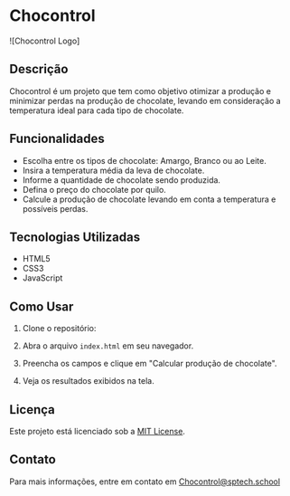 # Chocontrol

![Chocontrol Logo]

## Descrição

Chocontrol é um projeto que tem como objetivo otimizar a produção e minimizar perdas na produção de chocolate, levando em consideração a temperatura ideal para cada tipo de chocolate.

## Funcionalidades

- Escolha entre os tipos de chocolate: Amargo, Branco ou ao Leite.
- Insira a temperatura média da leva de chocolate.
- Informe a quantidade de chocolate sendo produzida.
- Defina o preço do chocolate por quilo.
- Calcule a produção de chocolate levando em conta a temperatura e possíveis perdas.

## Tecnologias Utilizadas

- HTML5
- CSS3
- JavaScript

## Como Usar

1. Clone o repositório:

2. Abra o arquivo `index.html` em seu navegador.

3. Preencha os campos e clique em "Calcular produção de chocolate".

4. Veja os resultados exibidos na tela.


## Licença

Este projeto está licenciado sob a [MIT License](link_para_license.md).

## Contato

Para mais informações, entre em contato em Chocontrol@sptech.school

